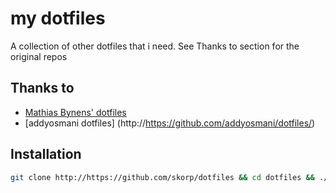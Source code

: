 # my dotfiles
A collection of other dotfiles that i need.
See Thanks to section for the original repos



## Thanks to
* [Mathias Bynens' dotfiles](https://github.com/mathiasbynens/dotfiles)
* [addyosmani  dotfiles] (http://https://github.com/addyosmani/dotfiles/)

## Installation
```bash
git clone http://https://github.com/skorp/dotfiles && cd dotfiles && ./init.sh
```